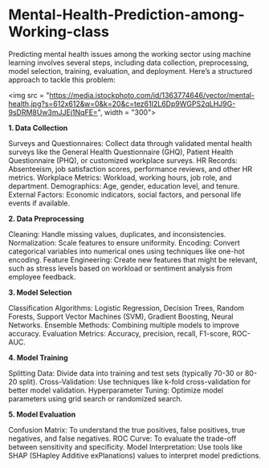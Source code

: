# Mental-Health-Prediction-among-Working-class
Predicting mental health issues among the working sector using machine learning involves several steps, including data collection, preprocessing, model selection, training, evaluation, and deployment. Here’s a structured approach to tackle this problem:

<img src  = "https://media.istockphoto.com/id/1363774646/vector/mental-health.jpg?s=612x612&w=0&k=20&c=tez61I2L6Dp9WGPS2qLHJ9G-9sDRM8Uw3mJJEj1NqFE=", width = "300">


**1. Data Collection**

Surveys and Questionnaires: Collect data through validated mental health surveys like the General Health Questionnaire (GHQ), Patient Health Questionnaire (PHQ), or customized workplace surveys.
HR Records: Absenteeism, job satisfaction scores, performance reviews, and other HR metrics.
Workplace Metrics: Workload, working hours, job role, and department.
Demographics: Age, gender, education level, and tenure.
External Factors: Economic indicators, social factors, and personal life events if available.

**2. Data Preprocessing**

Cleaning: Handle missing values, duplicates, and inconsistencies.
Normalization: Scale features to ensure uniformity.
Encoding: Convert categorical variables into numerical ones using techniques like one-hot encoding.
Feature Engineering: Create new features that might be relevant, such as stress levels based on workload or sentiment analysis from employee feedback.

**3. Model Selection**

Classification Algorithms: Logistic Regression, Decision Trees, Random Forests, Support Vector Machines (SVM), Gradient Boosting, Neural Networks.
Ensemble Methods: Combining multiple models to improve accuracy.
Evaluation Metrics: Accuracy, precision, recall, F1-score, ROC-AUC.

**4. Model Training**

Splitting Data: Divide data into training and test sets (typically 70-30 or 80-20 split).
Cross-Validation: Use techniques like k-fold cross-validation for better model validation.
Hyperparameter Tuning: Optimize model parameters using grid search or randomized search.

**5. Model Evaluation**

Confusion Matrix: To understand the true positives, false positives, true negatives, and false negatives.
ROC Curve: To evaluate the trade-off between sensitivity and specificity.
Model Interpretation: Use tools like SHAP (SHapley Additive exPlanations) values to interpret model predictions.
